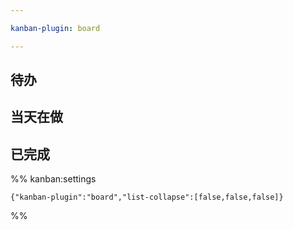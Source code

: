 ```yaml
---

kanban-plugin: board

---
```


## 待办



## 当天在做



## 已完成





%% kanban:settings
```
{"kanban-plugin":"board","list-collapse":[false,false,false]}
```
%%